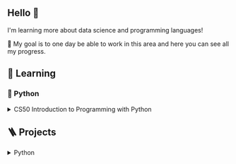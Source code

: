 ## Hello 👋

I'm learning more about data science and programming languages!

🎯 My goal is to one day be able to work in this area and here you can see all my progress. 


## 📖 Learning

### 🐍 Python

<details>
<summary>CS50 Introduction to Programming with Python</summary>

[CS50P](https://cs50.harvard.edu/python/2022/) is an open course of Harvard University. 

You'll find on my [CS50 Repository](https://github.com/richardnj14/CS50_Python) some of my learning projects organized by the following topics:

- [Functions and variables](https://github.com/richardnj14/CS50_python/tree/main/function_variables)

- [Conditionals](https://github.com/richardnj14/CS50_python/tree/main/conditionals)

- [Loops](https://github.com/richardnj14/CS50_python/tree/main/loops)

- [Exceptions](https://github.com/richardnj14/CS50_python/tree/main/exceptions)

- [Libraries](https://github.com/richardnj14/CS50_python/tree/main/libraries)

- Unit tests

- File I/O

- Regular expressions

- Object-oriented programming

- Et cetera

</details>


## 🪜 Projects

<details>
  
<summary> Python</summary>

[CSTR dynamic model](https://github.com/richardnj14/CSTR-model)
</details>


<!--

<details>
  
<summary> Python</summary>

[CS50 Introduction to Programming with Python]

</details>

**richardnj14/richardnj14** is a ✨ _special_ ✨ repository because its `README.md` (this file) appears on your GitHub profile.

Here are some ideas to get you started:

- 🔭 I’m currently working on ...
- 🌱 I’m currently learning ...
- 👯 I’m looking to collaborate on ...
- 🤔 I’m looking for help with ...
- 💬 Ask me about ...
- 📫 How to reach me: ...
- 😄 Pronouns: ...
- ⚡ Fun fact: ...
-->
